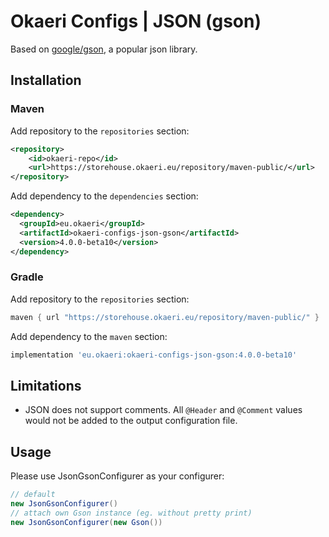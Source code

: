 # Okaeri Configs | JSON (gson)

Based on [google/gson](https://github.com/google/gson), a popular json library.

## Installation

### Maven

Add repository to the `repositories` section:

```xml
<repository>
    <id>okaeri-repo</id>
    <url>https://storehouse.okaeri.eu/repository/maven-public/</url>
</repository>
```

Add dependency to the `dependencies` section:

```xml
<dependency>
  <groupId>eu.okaeri</groupId>
  <artifactId>okaeri-configs-json-gson</artifactId>
  <version>4.0.0-beta10</version>
</dependency>
```

### Gradle

Add repository to the `repositories` section:

```groovy
maven { url "https://storehouse.okaeri.eu/repository/maven-public/" }
```

Add dependency to the `maven` section:

```groovy
implementation 'eu.okaeri:okaeri-configs-json-gson:4.0.0-beta10'
```

## Limitations

- JSON does not support comments. All `@Header` and `@Comment` values would not be added to the output configuration file.

## Usage

Please use JsonGsonConfigurer as your configurer:

```java
// default
new JsonGsonConfigurer()
// attach own Gson instance (eg. without pretty print)
new JsonGsonConfigurer(new Gson())
```
